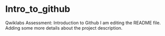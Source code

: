 # Intro_to_github
Qwiklabs Assessment: Introduction to Github
I am editing the README file. Adding some more details about the project description.
